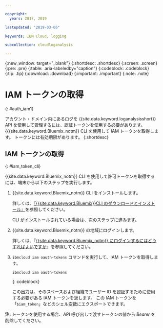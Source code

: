 ```yaml
---

copyright:
  years: 2017, 2019

lastupdated: "2019-03-06"

keywords: IBM Cloud, logging

subcollection: cloudloganalysis

---
```


{:new_window: target="_blank"}
{:shortdesc: .shortdesc}
{:screen: .screen}
{:pre: .pre}
{:table: .aria-labeledby="caption"}
{:codeblock: .codeblock}
{:tip: .tip}
{:download: .download}
{:important: .important}
{:note: .note}


# IAM トークンの取得
{: #auth_iam1}

アカウント・ドメイン内にあるログを {{site.data.keyword.loganalysisshort}} API を使用して管理するには、認証トークンを使用する必要があります。 {{{site.data.keyword.Bluemix_notm}} CLI を使用して IAM トークンを取得します。 トークンには有効期限があります。 
{:shortdesc}


## IAM トークンの取得
{: #iam_token_cli}

{{site.data.keyword.Bluemix_notm}} CLI を使用して許可トークンを取得するには、端末から以下のステップを実行します。

1. {{site.data.keyword.Bluemix_notm}} CLI をインストールします。

   詳しくは、[『{{site.data.keyword.Bluemix}}CLI のダウンロードとインストール』](/docs/cli/index.html#overview)を参照してください。
   
   CLI がインストールされている場合は、次のステップに進みます。
    
2. {{site.data.keyword.Bluemix_notm}} の地域にログインします。 

    詳しくは、『[{{site.data.keyword.Bluemix_notm}} にログインするにはどうすればよいですか](/docs/services/CloudLogAnalysis/qa/cli_qa.html#login)』を参照してください。
	
3. `ibmcloud iam oauth-tokens` コマンドを実行して、IAM トークンを取得します。

    ```
	ibmcloud iam oauth-tokens
	```
	{: codeblock}
	
	この出力は、そのスペースおよび組織でユーザー ID を認証するために使用する必要がある IAM トークンを返します。 この IAM トークンを「`$iam_token`」などのシェル変数にエクスポートできます。



**注:** トークンを使用する場合、API 呼び出しで渡すトークンの値から *Bearer* を削除してください。

